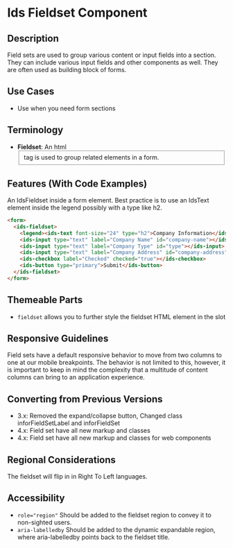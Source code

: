 # Ids Fieldset Component

## Description

Field sets are used to group various content or input fields into a section. They can include various input fields and other components as well. They are often used as building block of forms.

## Use Cases

- Use when you need form sections

## Terminology

- **Fieldset**: An html <fieldset> tag is used to group related elements in a form.

## Features (With Code Examples)

An IdsFieldset inside a form element. Best practice is to use an IdsText element inside the legend possibly with a type like h2.

```html
<form>
  <ids-fieldset>
    <legend><ids-text font-size="24" type="h2">Company Information</ids-text></legend>
    <ids-input type="text" label="Company Name" id="company-name"></ids-input>
    <ids-input type="text" label="Company Type" id="type"></ids-input>
    <ids-input type="text" label="Company Address" id="company-address"></ids-input>
    <ids-checkbox label="Checked" checked="true"></ids-checkbox>
    <ids-button type="primary">Submit</ids-button>
  </ids-fieldset>
</form>
```

## Themeable Parts

- `fieldset` allows you to further style the fieldset HTML element in the slot

## Responsive Guidelines

Field sets have a default responsive behavior to move from two columns to one at our mobile breakpoints. The behavior is not limited to this, however, it is important to keep in mind the complexity that a multitude of content columns can bring to an application experience.

## Converting from Previous Versions

- 3.x: Removed the expand/collapse button, Changed class inforFieldSetLabel and inforFieldSet
- 4.x: Field set have all new markup and classes
- 4.x: Field set have all new markup and classes for web components

## Regional Considerations

The fieldset will flip in in Right To Left languages.

## Accessibility

- `role="region"` Should be added to the fieldset region to convey it to non-sighted users.
- `aria-labelledby` Should be added to the dynamic expandable region, where aria-labelledby points back to the fieldset title.
